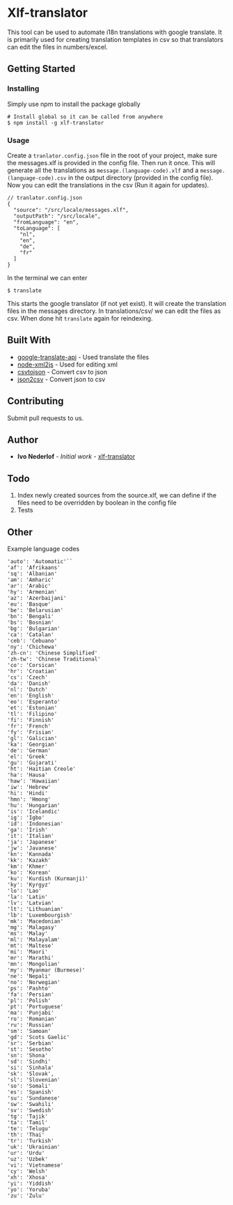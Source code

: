 # Xlf-translator

This tool can be used to automate i18n translations with google translate. 
It is primarily used for creating translation templates in csv so that translators can edit the files in numbers/excel.

## Getting Started

### Installing

Simply use npm to install the package globally

```
# Install global so it can be called from anywhere
$ npm install -g xlf-translator
```

### Usage

Create a ```tranlator.config.json``` file in the root of your project, make sure the messages.xlf is provided in the config file. Then run it once. 
This will generate all the translations
as ```message.(language-code).xlf``` and a ```message.(language-code).csv``` in the output directory (provided in the config file). 
Now you can edit the translations in the csv (Run it again for updates).

```
// tranlator.config.json
{
  "source": "/src/locale/messages.xlf",
  "outputPath": "/src/locale",
  "fromLanguage": "en",
  "toLanguage": [
    "nl",
    "en",
    "de",
    "fr"
  ]
}

```

In the terminal we can enter

```
$ translate
```

This starts the google translator (if not yet exist). It will create the translation files in the messages directory.
In translations/csv/ we can edit the files as csv. When done hit ```translate``` again for reindexing.

## Built With

* [google-translate-api](https://github.com/matheuss/google-translate-api) - Used translate the files
* [node-xml2js](https://github.com/Leonidas-from-XIV/node-xml2js) - Used for editing xml
* [csvtojson](https://www.npmjs.com/package/csvtojson) - Convert csv to json
* [json2csv](https://www.npmjs.com/package/json2csv) - Convert json to csv

## Contributing

Submit pull requests to us.

## Author

* **Ivo Nederlof** - *Initial work* - [xlf-translator](https://github.com/ivonederlof/xlf-translator)


## Todo

1. Index newly created sources from the source.xlf, we can define if the files need to be overridden by boolean in the config file
2. Tests

## Other

Example language codes
```
'auto': 'Automatic'``
'af': 'Afrikaans'
'sq': 'Albanian'
'am': 'Amharic'
'ar': 'Arabic'
'hy': 'Armenian'
'az': 'Azerbaijani'
'eu': 'Basque'
'be': 'Belarusian'
'bn': 'Bengali'
'bs': 'Bosnian'
'bg': 'Bulgarian'
'ca': 'Catalan'
'ceb': 'Cebuano'
'ny': 'Chichewa'
'zh-cn': 'Chinese Simplified'
'zh-tw': 'Chinese Traditional'
'co': 'Corsican'
'hr': 'Croatian'
'cs': 'Czech'
'da': 'Danish'
'nl': 'Dutch'
'en': 'English'
'eo': 'Esperanto'
'et': 'Estonian'
'tl': 'Filipino'
'fi': 'Finnish'
'fr': 'French'
'fy': 'Frisian'
'gl': 'Galician'
'ka': 'Georgian'
'de': 'German'
'el': 'Greek'
'gu': 'Gujarati'
'ht': 'Haitian Creole'
'ha': 'Hausa'
'haw': 'Hawaiian'
'iw': 'Hebrew'
'hi': 'Hindi'
'hmn': 'Hmong'
'hu': 'Hungarian'
'is': 'Icelandic'
'ig': 'Igbo'
'id': 'Indonesian'
'ga': 'Irish'
'it': 'Italian'
'ja': 'Japanese'
'jw': 'Javanese'
'kn': 'Kannada'
'kk': 'Kazakh'
'km': 'Khmer'
'ko': 'Korean'
'ku': 'Kurdish (Kurmanji)'
'ky': 'Kyrgyz'
'lo': 'Lao'
'la': 'Latin'
'lv': 'Latvian'
'lt': 'Lithuanian'
'lb': 'Luxembourgish'
'mk': 'Macedonian'
'mg': 'Malagasy'
'ms': 'Malay'
'ml': 'Malayalam'
'mt': 'Maltese'
'mi': 'Maori'
'mr': 'Marathi'
'mn': 'Mongolian'
'my': 'Myanmar (Burmese)'
'ne': 'Nepali'
'no': 'Norwegian'
'ps': 'Pashto'
'fa': 'Persian'
'pl': 'Polish'
'pt': 'Portuguese'
'ma': 'Punjabi'
'ro': 'Romanian'
'ru': 'Russian'
'sm': 'Samoan'
'gd': 'Scots Gaelic'
'sr': 'Serbian'
'st': 'Sesotho'
'sn': 'Shona'
'sd': 'Sindhi'
'si': 'Sinhala'
'sk': 'Slovak',
'sl': 'Slovenian'
'so': 'Somali'
'es': 'Spanish'
'su': 'Sundanese'
'sw': 'Swahili'
'sv': 'Swedish'
'tg': 'Tajik'
'ta': 'Tamil'
'te': 'Telugu'
'th': 'Thai'
'tr': 'Turkish'
'uk': 'Ukrainian'
'ur': 'Urdu'
'uz': 'Uzbek'
'vi': 'Vietnamese'
'cy': 'Welsh'
'xh': 'Xhosa'
'yi': 'Yiddish'
'yo': 'Yoruba'
'zu': 'Zulu'
```
